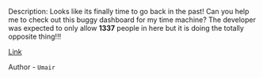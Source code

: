 
Description:
Looks like its finally time to go back in the past! Can you help me to check out this buggy dashboard for my time machine? The developer was expected to only allow **1337** people in here but it is doing the totally opposite thing!!!

[Link](https://obscure.noobarmy.org/)

Author - `Umair`

